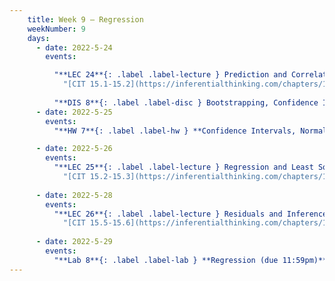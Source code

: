 ```yaml
---
    title: Week 9 – Regression
    weekNumber: 9
    days:
      - date: 2022-5-24
        events:

          "**LEC 24**{: .label .label-lecture } Prediction and Correlation":
            "[CIT 15.1-15.2](https://inferentialthinking.com/chapters/15/Prediction.html)"
                
          "**DIS 8**{: .label .label-disc } Bootstrapping, Confidence Intervals, and the Normal Curve":
      - date: 2022-5-25
        events:
          "**HW 7**{: .label .label-hw } **Confidence Intervals, Normal Distributions, CLT (due 11:59pm)**":          

      - date: 2022-5-26
        events:
          "**LEC 25**{: .label .label-lecture } Regression and Least Squares":
            "[CIT 15.2-15.3](https://inferentialthinking.com/chapters/15/2/Regression_Line.html)"
                
      - date: 2022-5-28
        events:
          "**LEC 26**{: .label .label-lecture } Residuals and Inference":
            "[CIT 15.5-15.6](https://inferentialthinking.com/chapters/15/5/Visual_Diagnostics.html)"
              
      - date: 2022-5-29
        events:
          "**Lab 8**{: .label .label-lab } **Regression (due 11:59pm)**":
---
```

